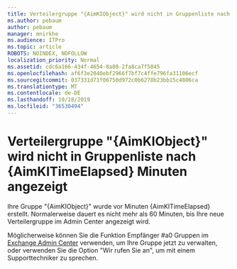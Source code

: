 ```yaml
---
title: Verteilergruppe "{AimKIObject}" wird nicht in Gruppenliste nach {AimKITimeElapsed} Minuten angezeigt
ms.author: pebaum
author: pebaum
manager: mnirkhe
ms.audience: ITPro
ms.topic: article
ROBOTS: NOINDEX, NOFOLLOW
localization_priority: Normal
ms.assetid: cdc6a166-434f-4654-8a80-2fa8ca7f5845
ms.openlocfilehash: af6f3e2040ebf2966f7bf7c4ffe796fa31106ecf
ms.sourcegitcommit: 037331d71f06750d972c0b6278b23bb15c4806ca
ms.translationtype: MT
ms.contentlocale: de-DE
ms.lasthandoff: 10/18/2019
ms.locfileid: "36530494"
---
```

# <a name="distribution-group-aimkiobject-not-showing-in-groups-list-after-aimkitimeelapsed-minutes"></a>Verteilergruppe "{AimKIObject}" wird nicht in Gruppenliste nach {AimKITimeElapsed} Minuten angezeigt

Ihre Gruppe "{AimKIObject}" wurde vor Minuten {AimKITimeElapsed} erstellt. Normalerweise dauert es nicht mehr als 60 Minuten, bis Ihre neue Verteilergruppe im Admin Center angezeigt wird.
  
Möglicherweise können Sie die Funktion Empfänger #a0 Gruppen im [Exchange Admin Center](https://outlook.office365.com/ecp/?rfr=Admin_o365&amp;exsvurl=1&amp;mkt=en-US.aspx) verwenden, um Ihre Gruppe jetzt zu verwalten, oder verwenden Sie die Option "Wir rufen Sie an", um mit einem Supporttechniker zu sprechen. 
  

